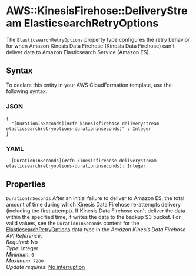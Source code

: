 # AWS::KinesisFirehose::DeliveryStream ElasticsearchRetryOptions<a name="aws-properties-kinesisfirehose-deliverystream-elasticsearchretryoptions"></a>

The `ElasticsearchRetryOptions` property type configures the retry behavior for when Amazon Kinesis Data Firehose \(Kinesis Data Firehose\) can't deliver data to Amazon Elasticsearch Service \(Amazon ES\)\.

## Syntax<a name="aws-properties-kinesisfirehose-deliverystream-elasticsearchretryoptions-syntax"></a>

To declare this entity in your AWS CloudFormation template, use the following syntax:

### JSON<a name="aws-properties-kinesisfirehose-deliverystream-elasticsearchretryoptions-syntax.json"></a>

```
{
  "[DurationInSeconds](#cfn-kinesisfirehose-deliverystream-elasticsearchretryoptions-durationinseconds)" : Integer
}
```

### YAML<a name="aws-properties-kinesisfirehose-deliverystream-elasticsearchretryoptions-syntax.yaml"></a>

```
  [DurationInSeconds](#cfn-kinesisfirehose-deliverystream-elasticsearchretryoptions-durationinseconds): Integer
```

## Properties<a name="aws-properties-kinesisfirehose-deliverystream-elasticsearchretryoptions-properties"></a>

`DurationInSeconds` <a name="cfn-kinesisfirehose-deliverystream-elasticsearchretryoptions-durationinseconds"></a>
After an initial failure to deliver to Amazon ES, the total amount of time during which Kinesis Data Firehose re\-attempts delivery \(including the first attempt\)\. If Kinesis Data Firehose can't deliver the data within the specified time, it writes the data to the backup S3 bucket\. For valid values, see the `DurationInSeconds` content for the [ElasticsearchRetryOptions](https://docs.aws.amazon.com/firehose/latest/APIReference/API_ElasticsearchRetryOptions.html) data type in the _Amazon Kinesis Data Firehose API Reference_\.  
_Required_: No  
_Type_: Integer  
_Minimum_: `0`  
_Maximum_: `7200`  
_Update requires_: [No interruption](https://docs.aws.amazon.com/AWSCloudFormation/latest/UserGuide/using-cfn-updating-stacks-update-behaviors.html#update-no-interrupt)
